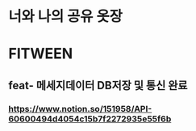 # 너와 나의 공유 옷장
# FITWEEN
## feat- 메세지데이터 DB저장 및 통신 완료
### https://www.notion.so/151958/API-60600494d4054c15b7f2272935e55f6b
